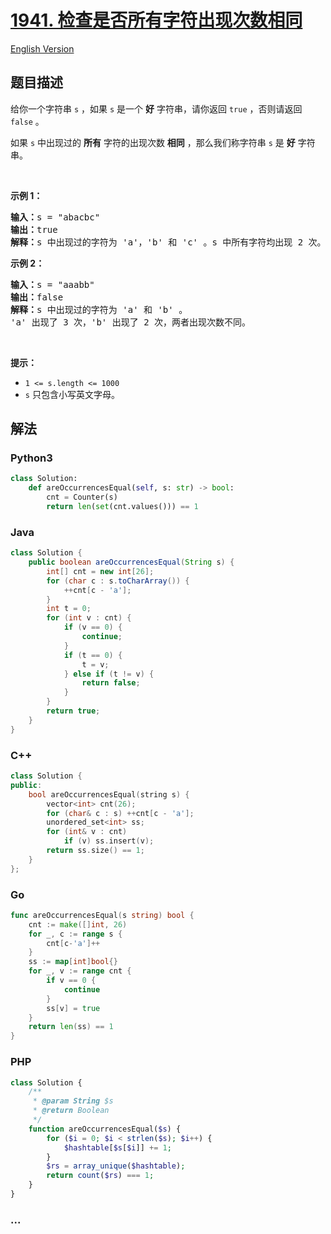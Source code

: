 # [1941. 检查是否所有字符出现次数相同](https://leetcode.cn/problems/check-if-all-characters-have-equal-number-of-occurrences)

[English Version](/solution/1900-1999/1941.Check%20if%20All%20Characters%20Have%20Equal%20Number%20of%20Occurrences/README_EN.md)

## 题目描述

<!-- 这里写题目描述 -->

<p>给你一个字符串 <code>s</code> ，如果 <code>s</code> 是一个 <strong>好</strong> 字符串，请你返回 <code>true</code> ，否则请返回 <code>false</code> 。</p>

<p>如果 <code>s</code> 中出现过的 <strong>所有</strong> 字符的出现次数 <strong>相同</strong> ，那么我们称字符串 <code>s</code> 是 <strong>好</strong> 字符串。</p>

<p> </p>

<p><strong>示例 1：</strong></p>

<pre><b>输入：</b>s = "abacbc"
<b>输出：</b>true
<b>解释：</b>s 中出现过的字符为 'a'，'b' 和 'c' 。s 中所有字符均出现 2 次。
</pre>

<p><strong>示例 2：</strong></p>

<pre><b>输入：</b>s = "aaabb"
<b>输出：</b>false
<b>解释：</b>s 中出现过的字符为 'a' 和 'b' 。
'a' 出现了 3 次，'b' 出现了 2 次，两者出现次数不同。
</pre>

<p> </p>

<p><strong>提示：</strong></p>

<ul>
	<li><code>1 &lt;= s.length &lt;= 1000</code></li>
	<li><code>s</code> 只包含小写英文字母。</li>
</ul>

## 解法

<!-- 这里可写通用的实现逻辑 -->

<!-- tabs:start -->

### **Python3**

<!-- 这里可写当前语言的特殊实现逻辑 -->

```python
class Solution:
    def areOccurrencesEqual(self, s: str) -> bool:
        cnt = Counter(s)
        return len(set(cnt.values())) == 1
```

### **Java**

<!-- 这里可写当前语言的特殊实现逻辑 -->

```java
class Solution {
    public boolean areOccurrencesEqual(String s) {
        int[] cnt = new int[26];
        for (char c : s.toCharArray()) {
            ++cnt[c - 'a'];
        }
        int t = 0;
        for (int v : cnt) {
            if (v == 0) {
                continue;
            }
            if (t == 0) {
                t = v;
            } else if (t != v) {
                return false;
            }
        }
        return true;
    }
}
```

### **C++**

```cpp
class Solution {
public:
    bool areOccurrencesEqual(string s) {
        vector<int> cnt(26);
        for (char& c : s) ++cnt[c - 'a'];
        unordered_set<int> ss;
        for (int& v : cnt)
            if (v) ss.insert(v);
        return ss.size() == 1;
    }
};
```

### **Go**

```go
func areOccurrencesEqual(s string) bool {
	cnt := make([]int, 26)
	for _, c := range s {
		cnt[c-'a']++
	}
	ss := map[int]bool{}
	for _, v := range cnt {
		if v == 0 {
			continue
		}
		ss[v] = true
	}
	return len(ss) == 1
}
```

### **PHP**

```php
class Solution {
    /**
     * @param String $s
     * @return Boolean
     */
    function areOccurrencesEqual($s) {
        for ($i = 0; $i < strlen($s); $i++) {
            $hashtable[$s[$i]] += 1;
        }
        $rs = array_unique($hashtable);
        return count($rs) === 1;
    }
}
```

### **...**

```

```

<!-- tabs:end -->
